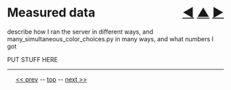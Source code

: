 Measured data <span style="float:right;">[&#x25C0;](19.md) [&#x25B2;](../README.md) [&#x25BA;](21.md)</span>
=========

describe how I ran the server in different ways, and many_simultaneous_color_choices.py in many ways, and what numbers I got

PUT STUFF HERE

------

&nbsp;&nbsp;&nbsp;&nbsp; [&lt;&lt; prev](19.md) -- [top](../README.md) -- [next &gt;&gt;](21.md)